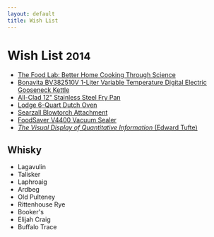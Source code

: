 ```yaml
---
layout: default
title: Wish List
---
```


<div class="page-header">
  <h1>Wish List <small>2014</small></h1>
</div>

- [The Food Lab: Better Home Cooking Through Science][7]
- [Bonavita BV382510V 1-Liter Variable Temperature Digital Electric Gooseneck Kettle][4]
- [All-Clad 12" Stainless Steel Fry Pan][2]
- [Lodge 6-Quart Dutch Oven][1]
- [Searzall Blowtorch Attachment][5]
- [FoodSaver V4400 Vacuum Sealer][6]
- [_The Visual Display of Quantitative Information_ (Edward Tufte)][3]

<div class="page-header">
  <h2>Whisky</h2>
</div>

- Lagavulin
- Talisker
- Laphroaig
- Ardbeg
- Old Pulteney
- Rittenhouse Rye
- Booker's
- Elijah Craig
- Buffalo Trace

[1]: http://www.amazon.ca/Lodge-EC6D43-Color-6-Quart-Island/dp/B000N501BK/
[2]: http://www.amazon.ca/All-Clad-Tri-Ply-Stainless-Steel-Frying/dp/B00FUF5K8W/
[3]: http://www.amazon.ca/Visual-Display-Quantitative-Information-2nd/dp/0961392142/
[4]: http://www.amazon.ca/Bonavita-BV382510V-Variable-Temperature-Gooseneck/dp/B005YR0F40/
[5]: http://www.amazon.com/Booker-Dax-Searzall-Blowtorch-Attachment/dp/B00L2P0KNO
[6]: http://www.amazon.ca/FoodSaver-Fridge-Freezer-Preservation-System/dp/B00I5B1C8A/
[7]: http://www.amazon.ca/Food-Lab-Cooking-Through-Science/dp/0393081087/
